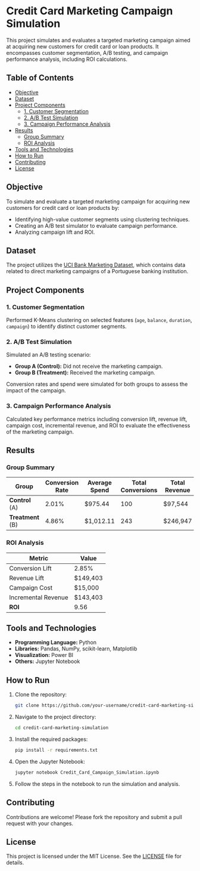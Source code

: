 
# Credit Card Marketing Campaign Simulation

This project simulates and evaluates a targeted marketing campaign aimed at acquiring new customers for credit card or loan products. It encompasses customer segmentation, A/B testing, and campaign performance analysis, including ROI calculations.

## Table of Contents

- [Objective](#objective)
- [Dataset](#dataset)
- [Project Components](#project-components)
  - [1. Customer Segmentation](#1-customer-segmentation)
  - [2. A/B Test Simulation](#2-ab-test-simulation)
  - [3. Campaign Performance Analysis](#3-campaign-performance-analysis)
- [Results](#results)
  - [Group Summary](#group-summary)
  - [ROI Analysis](#roi-analysis)
- [Tools and Technologies](#tools-and-technologies)
- [How to Run](#how-to-run)
- [Contributing](#contributing)
- [License](#license)

## Objective

To simulate and evaluate a targeted marketing campaign for acquiring new customers for credit card or loan products by:

- Identifying high-value customer segments using clustering techniques.
- Creating an A/B test simulator to evaluate campaign performance.
- Analyzing campaign lift and ROI.

## Dataset

The project utilizes the [UCI Bank Marketing Dataset](https://archive.ics.uci.edu/ml/datasets/Bank+Marketing), which contains data related to direct marketing campaigns of a Portuguese banking institution.

## Project Components

### 1. Customer Segmentation

Performed K-Means clustering on selected features (`age`, `balance`, `duration`, `campaign`) to identify distinct customer segments.

### 2. A/B Test Simulation

Simulated an A/B testing scenario:

- **Group A (Control):** Did not receive the marketing campaign.
- **Group B (Treatment):** Received the marketing campaign.

Conversion rates and spend were simulated for both groups to assess the impact of the campaign.

### 3. Campaign Performance Analysis

Calculated key performance metrics including conversion lift, revenue lift, campaign cost, incremental revenue, and ROI to evaluate the effectiveness of the marketing campaign.

## Results

### Group Summary

| Group      | Conversion Rate | Average Spend | Total Conversions | Total Revenue |
|------------|-----------------|---------------|-------------------|---------------|
| **Control** (A)  | 2.01%           | $975.44       | 100               | $97,544       |
| **Treatment** (B)| 4.86%           | $1,012.11     | 243               | $246,947      |

### ROI Analysis

| Metric                 | Value             |
|------------------------|-------------------|
| Conversion Lift        | 2.85%             |
| Revenue Lift           | $149,403          |
| Campaign Cost          | $15,000           |
| Incremental Revenue    | $143,403          |
| **ROI**                | 9.56              |

## Tools and Technologies

- **Programming Language:** Python
- **Libraries:** Pandas, NumPy, scikit-learn, Matplotlib
- **Visualization:** Power BI
- **Others:** Jupyter Notebook

## How to Run

1. Clone the repository:

   ```bash
   git clone https://github.com/your-username/credit-card-marketing-simulation.git
   ```

2. Navigate to the project directory:

   ```bash
   cd credit-card-marketing-simulation
   ```

3. Install the required packages:

   ```bash
   pip install -r requirements.txt
   ```

4. Open the Jupyter Notebook:

   ```bash
   jupyter notebook Credit_Card_Campaign_Simulation.ipynb
   ```

5. Follow the steps in the notebook to run the simulation and analysis.

## Contributing

Contributions are welcome! Please fork the repository and submit a pull request with your changes.

## License

This project is licensed under the MIT License. See the [LICENSE](LICENSE) file for details.
